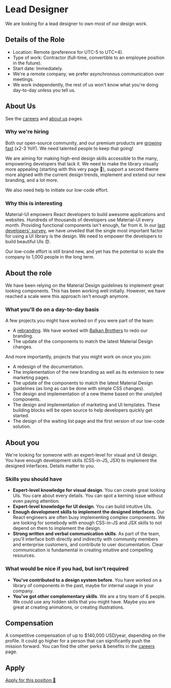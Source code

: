 # Lead Designer

<p class="description">We are looking for a lead designer to own most of our design work.</p>

## Details of the Role

- Location: Remote (preference for UTC-5 to UTC+4).
- Type of work: Contractor (full-time, convertible to an employee position in the future).
- Start date: Immediately.
- We're a remote company, we prefer asynchronous communication over meetings.
- We work independently, the rest of us won't know what you're doing day-to-day unless you tell us.

## About Us

See the [careers](/company/careers/) and [about us](https://next.material-ui.com/branding/about/) pages.

### Why we're hiring

Both our open-source community, and our premium products are [growing fast](https://www.similarweb.com/website/material-ui.com) (x2-3 YoY). We need talented people to keep that going!

We are aiming for making high-end design skills accessible to the many, empowering developers that lack it. We need to make the library visually more appealing (starting with this very page 🙌), support a second theme more aligned with the current design trends, implement and extend our new branding, and a lot more.

We also need help to initiate our low-code effort.

### Why this is interesting

Material-UI empowers React developers to build awesome applications and websites. Hundreds of thousands of developers use Material-UI every month. Providing functional components isn't enough, far from it. In our [last developers' survey](https://material-ui.com/blog/2020-developer-survey-results/#6-what-are-your-key-criteria-when-choosing-a-ui-library), we have unveiled that the single most important factor for using a UI library is the design. We need to empower the developers to build beautiful UIs 😍.

Our low-code effort is still brand new, and yet has the potential to scale the company to 1,000 people in the long term.

## About the role

We have been relying on the Material Design guidelines to implement great looking components. This has been working well initially. However, we have reached a scale were this approach isn't enough anymore.

### What you'll do on a day-to-day basis

A few projects you might have worked on if you were part of the team:

- A [rebranding](https://www.figma.com/file/4uv2dT18rXJPZBbrbpw61q/Design-v5-For-first-implementation). We have worked with [Balkan Brothers](https://bb.agency/) to redo our branding.
- The update of the components to match the latest Material Design changes.

And more importantly, projects that you might work on once you join:

- A redesign of the documentation.
- The implementation of the new branding as well as its extension to new marketing pages.
- The update of the components to match the latest Material Design guidelines (as long as can be done with simple CSS changes).
- The design and implementation of a new theme based on the unstyled components.
- The design and implementation of marketing and UI templates. These building blocks will be open source to help developers quickly get started.
- The design of the waiting list page and the first version of our low-code solution.

## About you

We're looking for someone with an expert-level for visual and UI design. You have enough development skills (CSS-in-JS, JSX) to implement the designed interfaces. Details matter to you.

### Skills you should have

- **Expert-level knowledge for visual design**. You can create great looking UIs. You care about every details. You can spot a kerning issue without even paying attention.
- **Expert-level knowledge for UI design**. You can build intuitive UIs.
- **Enough development skills to implement the designed interfaces**. Our React engineers are often busy implementing complex components. We are looking for somebody with enough CSS-in-JS and JSX skills to not depend on them to implement the design.
- **Strong written and verbal communication skills**. As part of the team, you'll interface both directly and indirectly with community members and enterprise customers, and contribute to user documentation. Clear communication is fundamental in creating intuitive and compelling resources.

### What would be nice if you had, but isn't required

- **You've contributed to a design system before**. You have worked on a library of components in the past, maybe for internal usage in your company.
- **You've got other complementary skills**. We are a tiny team of 6 people. We could use any hidden skills that you might have. Maybe you are great at creating animations, or creating illustrations.

## Compensation

A competitive compensation of up to \$140,000 USD/year, depending on the profile. It could go higher for a person that can significantly push the mission forward. You can find the other perks & benefits in the [careers](/company/careers/#perks-amp-benefits) page.

## Apply

[Apply for this position 📮](https://airtable.com/shr1hZkKnwkrSasx3)
